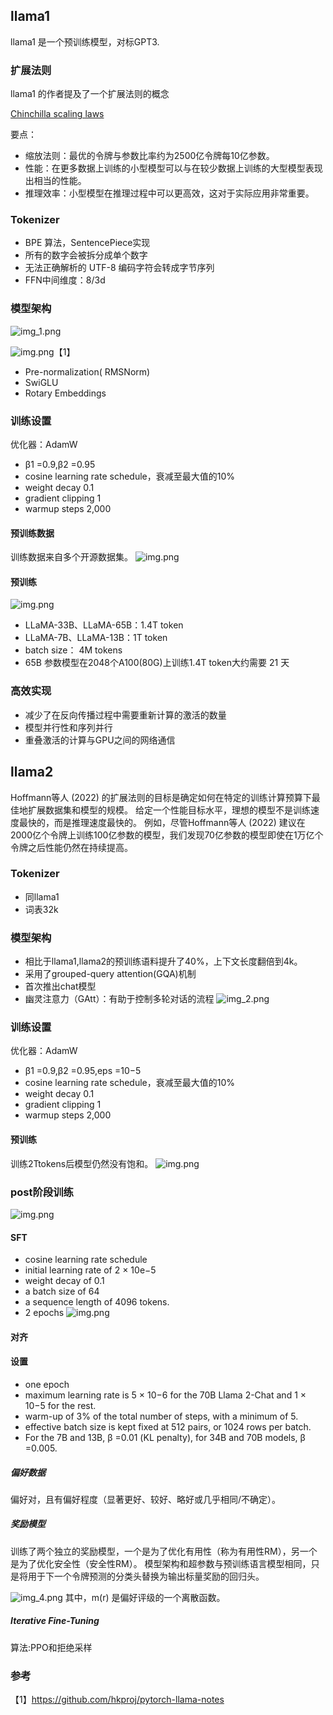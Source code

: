 ## llama1
llama1 是一个预训练模型，对标GPT3.
### 扩展法则
llama1 的作者提及了一个扩展法则的概念

[Chinchilla scaling laws](https://arxiv.org/pdf/2203.15556)



要点：
- 缩放法则：最优的令牌与参数比率约为2500亿令牌每10亿参数。
- 性能：在更多数据上训练的小型模型可以与在较少数据上训练的大型模型表现出相当的性能。
- 推理效率：小型模型在推理过程中可以更高效，这对于实际应用非常重要。
### Tokenizer
- BPE 算法，SentencePiece实现
- 所有的数字会被拆分成单个数字
- 无法正确解析的 UTF-8 编码字符会转成字节序列
- FFN中间维度：8/3d
### 模型架构
![img_1.png](images/img_1.png)

![img.png](images/img2.png)【1】
- Pre-normalization( RMSNorm)
- SwiGLU
- Rotary Embeddings

### 训练设置
优化器：AdamW
- β1 =0.9,β2 =0.95
- cosine learning rate schedule，衰减至最大值的10%
- weight decay 0.1
- gradient clipping 1
- warmup steps 2,000
#### 预训练数据

训练数据来自多个开源数据集。
![img.png](images/img.png)


#### 预训练
![img.png](images/loss.png)
- LLaMA-33B、LLaMA-65B：1.4T token
- LLaMA-7B、LLaMA-13B：1T token
- batch size： 4M tokens
- 65B 参数模型在2048个A100(80G)上训练1.4T token大约需要 21 天

### 高效实现
- 减少了在反向传播过程中需要重新计算的激活的数量
- 模型并行性和序列并行
- 重叠激活的计算与GPU之间的网络通信

 
 

## llama2
Hoffmann等人 (2022) 的扩展法则的目标是确定如何在特定的训练计算预算下最佳地扩展数据集和模型的规模。
给定一个性能目标水平，理想的模型不是训练速度最快的，而是推理速度最快的。
例如，尽管Hoffmann等人 (2022) 建议在2000亿个令牌上训练100亿参数的模型，我们发现70亿参数的模型即使在1万亿个令牌之后性能仍然在持续提高。

### Tokenizer
- 同llama1
- 词表32k
### 模型架构
- 相比于llama1,llama2的预训练语料提升了40%，上下文长度翻倍到4k。
- 采用了grouped-query attention(GQA)机制
- 首次推出chat模型
- 幽灵注意力（GAtt）：有助于控制多轮对话的流程
 ![img_2.png](img_2.png)

### 训练设置
优化器：AdamW
- β1 =0.9,β2 =0.95,eps =10−5
- cosine learning rate schedule，衰减至最大值的10%
- weight decay 0.1
- gradient clipping 1
- warmup steps 2,000
#### 预训练

训练2Ttokens后模型仍然没有饱和。
![img.png](images/ll2Pret.png)

### post阶段训练
![img.png](images/llamachat2.png)
 
#### SFT
- cosine learning rate schedule
- initial learning rate of 2 × 10e−5
- weight decay of 0.1
- a batch size of 64
- a sequence length of 4096 tokens.
-  2 epochs
![img.png](images/llama2-sft.png)
#### 对齐
#### 设置
- one epoch
- maximum learning rate is 5 × 10−6 for the 70B Llama 2-Chat and 1 × 10−5 for the rest.
- warm-up of 3% of the total number of steps, with a minimum of 5. 
- effective batch size is kept fixed at 512 pairs, or 1024 rows per batch.
- For the 7B and 13B, β =0.01 (KL penalty), for 34B and 70B models, β =0.005.
##### 偏好数据
偏好对，且有偏好程度（显著更好、较好、略好或几乎相同/不确定）。
##### 奖励模型
训练了两个独立的奖励模型，一个是为了优化有用性（称为有用性RM），另一个是为了优化安全性（安全性RM）。
模型架构和超参数与预训练语言模型相同，只是将用于下一个令牌预测的分类头替换为输出标量奖励的回归头。

![img_4.png](images/reward_loss.png)
其中，m(r) 是偏好评级的一个离散函数。
##### Iterative Fine-Tuning
算法:PPO和拒绝采样

### 参考
【1】https://github.com/hkproj/pytorch-llama-notes



